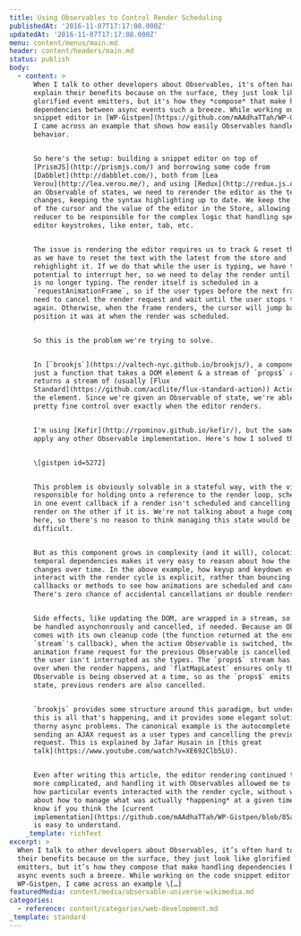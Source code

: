 ```yaml
---
title: Using Observables to Control Render Scheduling
publishedAt: '2016-11-07T17:17:08.000Z'
updatedAt: '2016-11-07T17:17:08.000Z'
menu: content/menus/main.md
header: content/headers/main.md
status: publish
body:
  - content: >
      When I talk to other developers about Observables, it's often hard to
      explain their benefits because on the surface, they just look like
      glorified event emitters, but it's how they *compose* that make handling
      dependencies between async events such a breeze. While working on the code
      snippet editor in [WP-Gistpen](https://github.com/mAAdhaTTah/WP-Gistpen),
      I came across an example that shows how easily Observables handle async
      behavior.


      So here's the setup: building a snippet editor on top of
      [PrismJS](http://prismjs.com/) and borrowing some code from
      [Dabblet](http://dabblet.com/), both from [Lea
      Verou](http://lea.verou.me/), and using [Redux](http://redux.js.org/) as
      an Observable of states, we need to rerender the editor as the text
      changes, keeping the syntax highlighting up to date. We keep the position
      of the cursor and the value of the editor in the Store, allowing the
      reducer to be responsible for the complex logic that handling special text
      editor keystrokes, like enter, tab, etc.


      The issue is rendering the editor requires us to track & reset the cursor,
      as we have to reset the text with the latest from the store and
      rehighlight it. If we do that while the user is typing, we have the
      potential to interrupt her, so we need to delay the render until the user
      is no longer typing. The render itself is scheduled in a
      `requestAnimationFrame`, so if the user types before the next frame, we
      need to cancel the render request and wait until the user stops typing
      again. Otherwise, when the frame renders, the cursor will jump back to the
      position it was at when the render was scheduled.


      So this is the problem we're trying to solve.


      In [`brookjs`](https://valtech-nyc.github.io/brookjs/), a component is
      just a function that takes a DOM element & a stream of `props$` and
      returns a stream of (usually [Flux
      Standard](https://github.com/acdlite/flux-standard-action)) Actions from
      the element. Since we're given an Observable of state, we're able to get
      pretty fine control over exactly when the editor renders.


      I'm using [Kefir](http://rpominov.github.io/kefir/), but the same concepts
      apply any other Observable implementation. Here's how I solved this:


      \[gistpen id=5272]


      This problem is obviously solvable in a stateful way, with the view being
      responsible for holding onto a reference to the render loop, scheduling it
      in one event callback if a render isn't scheduled and cancelling the
      render on the other if it is. We're not talking about a huge component
      here, so there's no reason to think managing this state would be
      difficult.


      But as this component grows in complexity (and it will), colocating the
      temporal dependencies makes it very easy to reason about how the component
      changes over time. In the above example, how keyup and keydown events
      interact with the render cycle is explicit, rather than bouncing between
      callbacks or methods to see how animations are scheduled and cancelled.
      There's zero chance of accidental cancellations or double renders.


      Side effects, like updating the DOM, are wrapped in a stream, so they can
      be handled asynchonrously and cancelled, if needed. Because an Observable
      comes with its own cleanup code (the function returned at the end of
      `stream`'s callback), when the active Observable is switched, the
      animation frame request for the previous Observable is cancelled, ensuring
      the user isn't interrupted as she types. The `props$` stream has control
      over when the render happens, and `flatMapLatest` ensures only the newest
      Observable is being observed at a time, so as the `props$` emits new
      state, previous renders are also cancelled.


      `brookjs` provides some structure around this paradigm, but underneath,
      this is all that's happening, and it provides some elegant solutions to
      thorny async problems. The canonical example is the autocomplete box,
      sending an AJAX request as a user types and cancelling the previous
      request. This is explained by Jafar Husain in [this great
      talk](https://www.youtube.com/watch?v=XE692Clb5LU).


      Even after writing this article, the editor rendering continued to get
      more complicated, and handling it with Observables allowed me to focus on
      how particular events interacted with the render cycle, without worrying
      about how to manage what was actually *happening* at a given time. Let me
      know if you think the [current
      implementation](https://github.com/mAAdhaTTah/WP-Gistpen/blob/85a392c0e20da87610c0677e25c24ef00cba82b6/client/editor/instance/onMount.js#L196-L273)
      is easy to understand.
    _template: richText
excerpt: >
  When I talk to other developers about Observables, it’s often hard to explain
  their benefits because on the surface, they just look like glorified event
  emitters, but it’s how they compose that make handling dependencies between
  async events such a breeze. While working on the code snippet editor in
  WP-Gistpen, I came across an example \[…]
featuredMedia: content/media/observable-universe-wikimedia.md
categories:
  - reference: content/categories/web-development.md
_template: standard
---
```



